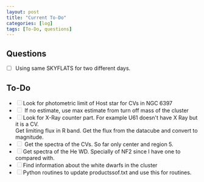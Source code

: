 ```yaml
---
layout: post
title: "Current To-Do"
categories: [log]
tags: [To-Do, questions]
---
```


##  Questions
- [ ] Using same SKYFLATS for two different days. 

## To-Do
<ul>
<li><input type="checkbox" disabled>Look for photometric limit of Host star for CVs in NGC 6397</li>
<li><input type="checkbox" disabled> If no estimate, use max estimate from turn off mass of the cluster</li>
<li><input type="checkbox" disabled>Look for X-Ray counter part. For example U61 doesn't have X Ray but it is a CV.  </li>Get limiting flux in R band. Get the flux from the datacube and convert to magnitude. </li>
<li><input type="checkbox" disabled> Get  the spectra of the CVs. So far only center and region 5. </li>
<li><input type="checkbox" disabled>Get spectra of the He WD. Specially of NF2 since I have one to compared with. </li>
<li><input type="checkbox" disabled>Find information about the white dwarfs in the cluster</li>
<li><input type="checkbox" disabled>Python routines to update productssof.txt and use this for routines. </li>
</ul>

